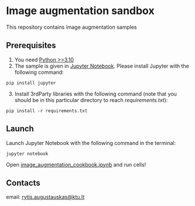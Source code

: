 # Image augmentation sandbox
This repository contains image augmentation samples  
## Prerequisites

1. You need [Python >=3.10](https://www.python.org/)
2. The sample is given in [Jupyter Notebook](https://jupyter.org/). Please install Jupyter with the following command:
```
pip install jupyter
```
3. Install 3rdParty libraries with the following command (note that you should be in this particular directory to reach *requirements.txt*):
```
pip install -r requirements.txt
```

## Launch 
Launch Jupyter Notebook with the following command in the terminal:
```
jupyter notebook
```
Open [image_augmentation_cookbook.ipynb](https://github.com/rytisss/image_augmentation_sandbox/blob/main/image_augmentation_cookbook.ipynb) and run cells!

## Contacts  
email: [rytis.augustauskas@ktu.lt](rytis.augustauskas@ktu.lt)